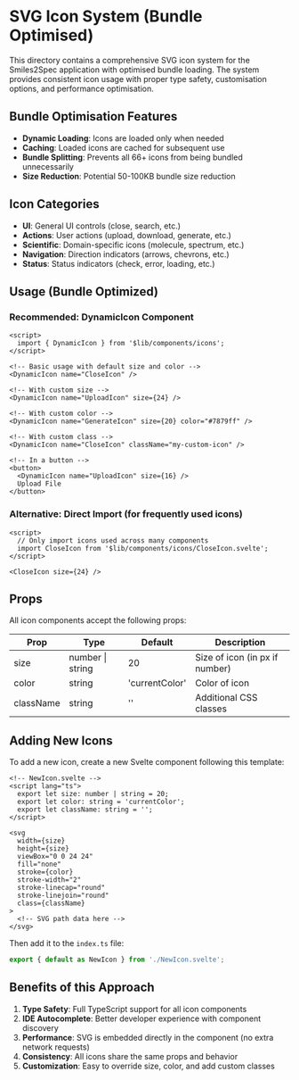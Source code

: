 # SVG Icon System (Bundle Optimised)

This directory contains a comprehensive SVG icon system for the Smiles2Spec application with optimised bundle loading. The system provides consistent icon usage with proper type safety, customisation options, and performance optimisation.

## Bundle Optimisation Features

- **Dynamic Loading**: Icons are loaded only when needed
- **Caching**: Loaded icons are cached for subsequent use
- **Bundle Splitting**: Prevents all 66+ icons from being bundled unnecessarily
- **Size Reduction**: Potential 50-100KB bundle size reduction

## Icon Categories

- **UI**: General UI controls (close, search, etc.)
- **Actions**: User actions (upload, download, generate, etc.)
- **Scientific**: Domain-specific icons (molecule, spectrum, etc.)
- **Navigation**: Direction indicators (arrows, chevrons, etc.)
- **Status**: Status indicators (check, error, loading, etc.)

## Usage (Bundle Optimized)

### Recommended: DynamicIcon Component

```svelte
<script>
  import { DynamicIcon } from '$lib/components/icons';
</script>

<!-- Basic usage with default size and color -->
<DynamicIcon name="CloseIcon" />

<!-- With custom size -->
<DynamicIcon name="UploadIcon" size={24} />

<!-- With custom color -->
<DynamicIcon name="GenerateIcon" size={20} color="#7879ff" />

<!-- With custom class -->
<DynamicIcon name="CloseIcon" className="my-custom-icon" />

<!-- In a button -->
<button>
  <DynamicIcon name="UploadIcon" size={16} />
  Upload File
</button>
```

### Alternative: Direct Import (for frequently used icons)

```svelte
<script>
  // Only import icons used across many components
  import CloseIcon from '$lib/components/icons/CloseIcon.svelte';
</script>

<CloseIcon size={24} />
```

## Props

All icon components accept the following props:

| Prop      | Type             | Default        | Description                    |
| --------- | ---------------- | -------------- | ------------------------------ |
| size      | number \| string | 20             | Size of icon (in px if number) |
| color     | string           | 'currentColor' | Color of icon                  |
| className | string           | ''             | Additional CSS classes         |

## Adding New Icons

To add a new icon, create a new Svelte component following this template:

```svelte
<!-- NewIcon.svelte -->
<script lang="ts">
  export let size: number | string = 20;
  export let color: string = 'currentColor';
  export let className: string = '';
</script>

<svg
  width={size}
  height={size}
  viewBox="0 0 24 24"
  fill="none"
  stroke={color}
  stroke-width="2"
  stroke-linecap="round"
  stroke-linejoin="round"
  class={className}
>
  <!-- SVG path data here -->
</svg>
```

Then add it to the `index.ts` file:

```typescript
export { default as NewIcon } from './NewIcon.svelte';
```

## Benefits of this Approach

1. **Type Safety**: Full TypeScript support for all icon components
2. **IDE Autocomplete**: Better developer experience with component discovery
3. **Performance**: SVG is embedded directly in the component (no extra network requests)
4. **Consistency**: All icons share the same props and behavior
5. **Customization**: Easy to override size, color, and add custom classes
